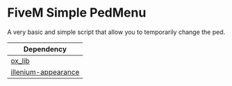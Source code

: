 # FiveM Simple PedMenu

A very basic and simple script that allow you to temporarily change the ped. 

| Dependency   |        
| ------------- |
| [ox_lib](https://github.com/overextended/ox_lib)     | 
| [illenium-appearance](https://github.com/iLLeniumStudios/illenium-appearance)     | 

